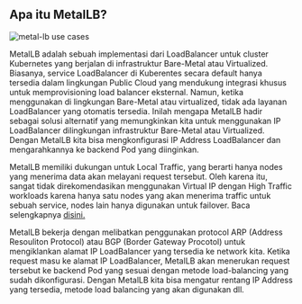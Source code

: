 ## Apa itu MetalLB?

![metal-lb use cases](https://kubernetes.github.io/ingress-nginx/images/baremetal/metallb.jpg)

MetalLB adalah sebuah implementasi dari LoadBalancer untuk cluster Kubernetes yang berjalan di infrastruktur Bare-Metal atau Virtualized. Biasanya, service LoadBalancer di Kuberentes secara default hanya tersedia dalam lingkungan Public Cloud yang mendukung integrasi khusus untuk memprovisioning load balancer eksternal. Namun, ketika menggunakan di lingkungan Bare-Metal atau virtualized, tidak ada layanan LoadBalancer yang otomatis tersedia. Inilah mengapa MetalLB hadir sebagai solusi alternatif yang memungkinkan kita untuk menggunakan IP LoadBalancer dilingkungan infrastruktur Bare-Metal atau Virtualized. Dengan MetalLB kita bisa mengkonfigurasi IP Address LoadBalancer dan mengarahkannya ke backend Pod yang diinginkan. 

MetalLB memiliki dukungan untuk Local Traffic, yang berarti hanya nodes yang menerima data akan melayani request tersebut. Oleh karena itu, sangat tidak direkomendasikan menggunakan Virtual IP dengan High Traffic workloads karena hanya satu nodes yang akan menerima traffic untuk sebuah service, nodes lain hanya digunakan untuk failover. Baca selengkapnya [disini.](https://ubuntu.com/kubernetes/docs/metallb)

MetalLB bekerja dengan melibatkan penggunakan protocol ARP (Address Resouliton Protocol) atau BGP (Border Gateway Procotol) untuk mengiklankan alamat IP LoadBalancer yang tersedia ke network kita. Ketika request masu ke alamat IP LoadBalancer, MetalLB akan menerukan request tersebut ke backend Pod yang sesuai dengan metode load-balancing yang sudah dikonfigurasi. Dengan MetalLB kita bisa mengatur rentang IP Address yang tersedia, metode load balancing yang akan digunakan dll. 



